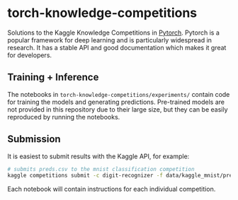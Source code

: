 # torch-knowledge-competitions

Solutions to the Kaggle Knowledge Competitions in [Pytorch](https://pytorch.org/).
Pytorch is a popular framework for deep learning and is particularly widespread in research. It has a stable API and good documentation which makes it great for developers.

## Training + Inference

The notebooks in ```torch-knowledge-competitions/experiments/``` contain code for training the models and generating predictions. Pre-trained models are not provided in this repository due to their large size, but they can be easily reproduced by running the notebooks.

## Submission

It is easiest to submit results with the Kaggle API, for example:
```bash
# submits preds.csv to the mnist classification competition
kaggle competitions submit -c digit-recognizer -f data/kaggle_mnist/preds.csv --message first_submission_with_api
```
Each notebook will contain instructions for each individual competition.
